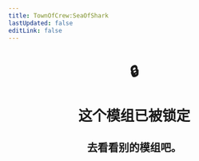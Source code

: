 ```yaml
---
title: TownOfCrew:SeaOfShark
lastUpdated: false
editLink: false
---
```


<div align="center">
<h1>🔒</h1>
<h1>这个模组已被锁定</h1>
<h2>去看看别的模组吧。</h2>
</div>